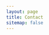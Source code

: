 ```yaml
---
layout: page
title: Contact
sitemap: false
---
```


<p class="social">
  <a class="plain" href="mailto:{{ 'joemaidman@gmail.com' | encode_email }}">
    <i class="far fa-envelope">
    </i>
  </a>
  <a class="plain" href="https://github.com/joemaidman" target="_blank">
    <i class="fab fa-github">
    </i>
  </a>
  <a class="plain" href="https://twitter.com/joemaidman" target="_blank">
    <i class="fab fa-twitter">
    </i>
  </a>
  <a class="plain" href="https://www.linkedin.com/pub/joe-maidman/29/9b0/b8b" target="_blank">
    <i class="fab fa-linkedin">
    </i>
  </a>
</p>